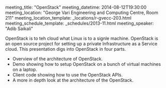 meeting_title: "OpenStack"
meeting_datetime: 2014-08-12T19:30:00
meeting_location: "George Vari Engineering and Computing Centre, Room 211"
meeting_location_template: _locations/r-gvecc-203.html
meeting_schedule_template: _schedules/2013-11.html
meeting_speaker: "Adib Saikali"

OpenStack is to teh cloud what Linux is to a signle machine. OpenStack is an
open source project for setting up a private Infrastructure as a Service cloud.
This presentation digs into OpenStack in four parts.

* Overview of the architecture of OpenStack.
* Demo showing how to setup OpenStack on a bunch of virtual machines on a
  laptop.
* Client code showing how to use the OpenStack APIs.
* A more in depth look at the architecture of the OpenStack.
